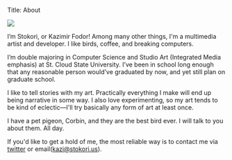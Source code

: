 Title: About

<img class="float-left" src="/thumbs/square/avatar1.png">

I’m Stokori, or Kazimir Fodor! Among many other things, I'm a multimedia artist and developer. I like birds, coffee, and breaking computers. 

I’m double majoring in Computer Science and Studio Art (Integrated Media emphasis) at St. Cloud State University. I’ve been in school long enough that any reasonable person would’ve graduated by now, and yet still plan on graduate school.

I like to tell stories with my art. Practically everything I make will end up being narrative in some way. I also love experimenting, so my art tends to be kind of eclectic—I'll try basically any form of art at least once.

I have a pet pigeon, Corbin, and they are the best bird ever. I will talk to you about them. All day.

If you'd like to get a hold of me, the most reliable way is to contact me via [twitter](http://twitter.com/stokori) or email(kazi@stokori.us).